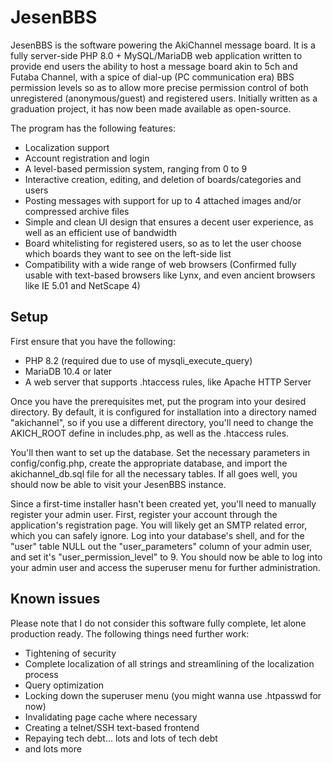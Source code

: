 # JesenBBS

JesenBBS is the software powering the AkiChannel message board. It is a fully server-side PHP 8.0 + MySQL/MariaDB web application written to provide end users the ability to host a message board akin to 5ch and Futaba Channel, with a spice of dial-up (PC communication era) BBS permission levels so as to allow more precise permission control of both unregistered (anonymous/guest) and registered users. Initially written as a graduation project, it has now been made available as open-source.

The program has the following features:
- Localization support
- Account registration and login
- A level-based permission system, ranging from 0 to 9
- Interactive creation, editing, and deletion of boards/categories and users
- Posting messages with support for up to 4 attached images and/or compressed archive files
- Simple and clean UI design that ensures a decent user experience, as well as an efficient use of bandwidth
- Board whitelisting for registered users, so as to let the user choose which boards they want to see on the left-side list
- Compatibility with a wide range of web browsers (Confirmed fully usable with text-based browsers like Lynx, and even ancient browsers like IE 5.01 and NetScape 4)

## Setup

First ensure that you have the following:
- PHP 8.2 (required due to use of mysqli_execute_query)
- MariaDB 10.4 or later
- A web server that supports .htaccess rules, like Apache HTTP Server

Once you have the prerequisites met, put the program into your desired directory. By default, it is configured for installation into a directory named "akichannel", so if you use a different directory, you'll need to change the AKICH_ROOT define in includes.php, as well as the .htaccess rules.

You'll then want to set up the database. Set the necessary parameters in config/config.php, create the appropriate database, and import the akichannel_db.sql file for all the necessary tables. If all goes well, you should now be able to visit your JesenBBS instance.

Since a first-time installer hasn't been created yet, you'll need to manually register your admin user. First, register your account through the application's registration page. You will likely get an SMTP related error, which you can safely ignore. Log into your database's shell, and for the "user" table NULL out the "user_parameters" column of your admin user, and set it's "user_permission_level" to 9. You should now be able to log into your admin user and access the superuser menu for further administration.

## Known issues

Please note that I do not consider this software fully complete, let alone production ready. The following things need further work:
- Tightening of security
- Complete localization of all strings and streamlining of the localization process
- Query optimization
- Locking down the superuser menu (you might wanna use .htpasswd for now)
- Invalidating page cache where necessary
- Creating a telnet/SSH text-based frontend
- Repaying tech debt... lots and lots of tech debt
- and lots more
